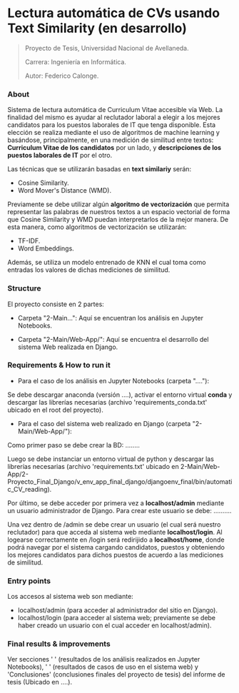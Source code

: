 # Lectura automática de CVs usando Text Similarity (en desarrollo)

>Proyecto de Tesis, Universidad Nacional de Avellaneda.
>
>Carrera: Ingeniería en Informática.
>
>Autor: Federico Calonge.

### About

Sistema de lectura automática de Curriculum Vitae accesible vía Web. La finalidad del mismo es ayudar al reclutador laboral a elegir a los mejores candidatos para los puestos laborales de IT que tenga disponible. Esta elección se realiza mediante el uso de algoritmos de machine learning y basándose, principalmente, en una medición de similitud entre textos: **Curriculum Vitae de los candidatos** por un lado, y **descripciones de los puestos laborales de IT** por el otro. 

Las técnicas que se utilizarán basadas en **text similariy** serán: 
* Cosine Similarity.
* Word Mover's Distance (WMD).

Previamente se debe utilizar algún **algoritmo de vectorización** que permita representar las palabras de nuestros textos a un espacio vectorial de forma que Cosine Similarity y WMD puedan interpretarlos de la mejor manera. De esta manera, como algoritmos de vectorización se utilizarán:
* TF-IDF.
* Word Embeddings.

Además, se utiliza un modelo entrenado de KNN el cual toma como entradas los valores de dichas mediciones de similitud.

### Structure 

El proyecto consiste en 2 partes: 

* Carpeta "2-Main...": Aquí se encuentran los análisis en Jupyter Notebooks. 

* Carpeta "2-Main/Web-App/": Aquí se encuentra el desarrollo del sistema Web realizada en Django.

### Requirements & How to run it 

* Para el caso de los análisis en Jupyter Notebooks (carpeta "...."):

Se debe descargar anaconda (versión ....), activar el entorno virtual **conda** y descargar las librerías necesarias (archivo 'requirements_conda.txt' ubicado en el root del proyecto).

* Para el caso del sistema web realizado en Django (carpeta "2-Main/Web-App/"):

Como primer paso se debe crear la BD: ........

Luego se debe instanciar un entorno virtual de python y descargar las librerías necesarias (archivo 'requirements.txt' ubicado en 2-Main/Web-App/2-Proyecto_Final_Django/v_env_app_final_django/djangoenv_final/bin/automatic_CV_reading).

Por último, se debe acceder por primera vez a **localhost/admin** mediante un usuario administrador de Django. Para crear este usuario se debe: ..........

Una vez dentro de /admin se debe crear un usuario (el cual será nuestro reclutador) para que acceda al sistema web mediante **localhost/login**. Al logearse correctamente en /login será redirijido a **localhost/home**, donde podrá navegar por el sistema cargando candidatos, puestos y obteniendo los mejores candidatos para dichos puestos de acuerdo a las mediciones de similitud.

### Entry points

Los accesos al sistema web son mediante:
* localhost/admin (para acceder al administrador del sitio en Django).
* localhost/login (para acceder al sistema web; previamente se debe haber creado un usuario con el cual acceder en localhost/admin). 
		
### Final results & improvements

Ver secciones ' ' (resultados de los análisis realizados en Jupyter Notebooks), ' ' (resultados de casos de uso en el sistema web) y 'Conclusiones' (conclusiones finales del proyecto de tesis) del informe de tesis (Ubicado en ....). 
